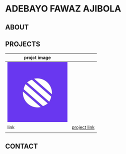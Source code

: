 # ADEBAYO FAWAZ AJIBOLA

## ABOUT

## PROJECTS

| projct image                       |                                         |
| ---------------------------------- | --------------------------------------- |
| ![metacare](projects/metacare.png) |
| link                               | [project link](https://www.example.com) |
|                                    |                                         |

## CONTACT
